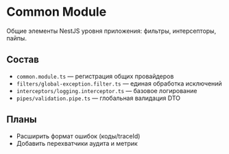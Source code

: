 # Common Module

Общие элементы NestJS уровня приложения: фильтры, интерсепторы, пайпы.

## Состав
- `common.module.ts` — регистрация общих провайдеров
- `filters/global-exception.filter.ts` — единая обработка исключений
- `interceptors/logging.interceptor.ts` — базовое логирование
- `pipes/validation.pipe.ts` — глобальная валидация DTO

## Планы
- Расширить формат ошибок (коды/traceId)
- Добавить перехватчики аудита и метрик
